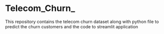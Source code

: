 # Telecom_Churn_
This repository contains the telecom churn dataset along with python file to predict the churn customers and the code to streamlit application
